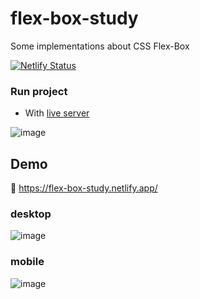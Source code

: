 # flex-box-study
Some implementations about CSS Flex-Box

[![Netlify Status](https://api.netlify.com/api/v1/badges/2df58641-307b-4c74-a033-3ecc6837eb3d/deploy-status)](https://app.netlify.com/sites/flex-box-study/deploys)

### Run project
- With [live server](https://marketplace.visualstudio.com/items?itemName=ritwickdey.LiveServer)

![image](https://user-images.githubusercontent.com/65451957/152701648-2f2f9c0d-2fd8-4949-af76-77c4c06fbed9.png)

## Demo
🔗 https://flex-box-study.netlify.app/
### desktop
![image](https://user-images.githubusercontent.com/65451957/152701334-c5247607-1055-45d5-a86a-f9afba2d4558.png)

### mobile
![image](https://user-images.githubusercontent.com/65451957/152701445-f07bc268-4b3e-4f12-8eab-3a1cf8cb976a.png)
